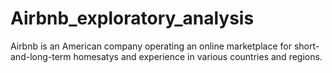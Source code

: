 # Airbnb_exploratory_analysis
Airbnb is an American company operating an online marketplace for short-and-long-term homesatys and experience in various countries and regions.
